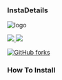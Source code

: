 ### InstaDetails



![logo](https://c.tenor.com/9gAQTpYexIIAAAAC/instagram-logo.gif)


<a href="https://github.com/LISA-KOREA/InstaDetails">
    <img src="https://img.shields.io/github/followers/LISA-KOREA?label=Follow&style=social">
  </a>

<a href="https://github.com/LISA-KOREA/InstaDetails">
    <img src="https://img.shields.io/github/stars/LISA-KOREA/InstaDetails?style=social">
  </a>

[![GitHub forks](https://img.shields.io/github/forks/LISA-KOREA/InstaDetails?&style=flat-square&logo=github)](https://github.com/LISA-KOREA/InstaDetails/fork)      

### How To Install
